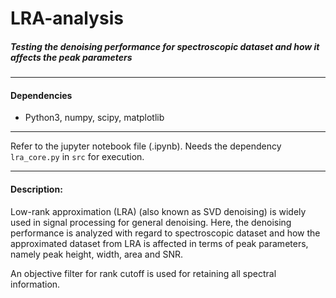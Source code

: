 # LRA-analysis
##### _Testing the denoising performance for spectroscopic dataset and how it affects the peak parameters_


----


#### Dependencies

- Python3, numpy, scipy, matplotlib

-----
Refer to the jupyter notebook file (.ipynb). Needs the dependency `lra_core.py` in `src` for execution.

-----

#### Description:

Low-rank approximation (LRA) (also known as SVD denoising) is widely used in signal processing for general denoising. Here, the denoising performance is analyzed with regard to spectroscopic dataset and how the approximated dataset from LRA is affected in terms of peak parameters, namely peak height, width, area and SNR. 

An objective filter for rank cutoff is used for retaining all spectral information.

